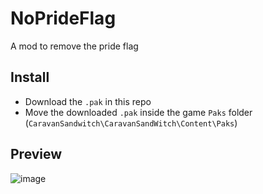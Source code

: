 # NoPrideFlag
A mod to remove the pride flag

## Install
* Download the `.pak` in this repo
* Move the downloaded `.pak` inside the game `Paks` folder (`CaravanSandwitch\CaravanSandWitch\Content\Paks`)

## Preview
![image](https://github.com/user-attachments/assets/5c8cdbc2-9ad0-4a1d-90f3-640a2042c7ec)

